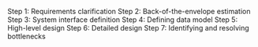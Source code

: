 Step 1: Requirements clarification
Step 2: Back-of-the-envelope estimation
Step 3: System interface definition
Step 4: Defining data model
Step 5: High-level design
Step 6: Detailed design
Step 7: Identifying and resolving bottlenecks